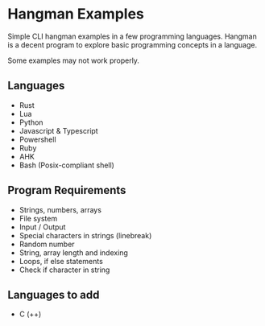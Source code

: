 # Hangman Examples

Simple CLI hangman examples in a few programming languages.
Hangman is a decent program to explore basic programming concepts in a language.

Some examples may not work properly.

## Languages

- Rust
- Lua
- Python
- Javascript & Typescript
- Powershell
- Ruby
- AHK
- Bash (Posix-compliant shell)

## Program Requirements

- Strings, numbers, arrays
- File system
- Input / Output
- Special characters in strings (linebreak)
- Random number
- String, array length and indexing
- Loops, if else statements
- Check if character in string

## Languages to add

- C (++)

